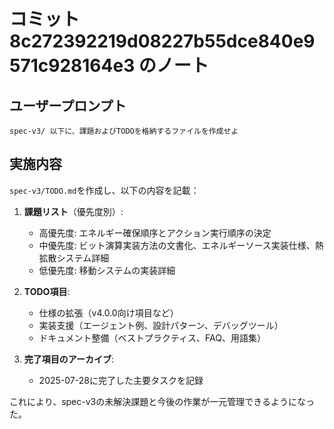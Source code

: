 # コミット 8c272392219d08227b55dce840e9571c928164e3 のノート

## ユーザープロンプト

```
spec-v3/ 以下に、課題およびTODOを格納するファイルを作成せよ
```

## 実施内容

`spec-v3/TODO.md`を作成し、以下の内容を記載：

1. **課題リスト**（優先度別）:
   - 高優先度: エネルギー確保順序とアクション実行順序の決定
   - 中優先度: ビット演算実装方法の文書化、エネルギーソース実装仕様、熱拡散システム詳細
   - 低優先度: 移動システムの実装詳細

2. **TODO項目**:
   - 仕様の拡張（v4.0.0向け項目など）
   - 実装支援（エージェント例、設計パターン、デバッグツール）
   - ドキュメント整備（ベストプラクティス、FAQ、用語集）

3. **完了項目のアーカイブ**:
   - 2025-07-28に完了した主要タスクを記録

これにより、spec-v3の未解決課題と今後の作業が一元管理できるようになった。
